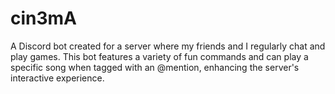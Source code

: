 # cin3mA
 
A Discord bot created for a server where my friends and I regularly chat and play games. This bot features a variety of fun commands and can play a specific song when tagged with an @mention, enhancing the server's interactive experience.

